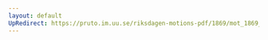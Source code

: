 ```yaml
---
layout: default
UpRedirect: https://pruto.im.uu.se/riksdagen-motions-pdf/1869/mot_1869__ak__191/mot_1869__ak__191-001.pdf
---
```

